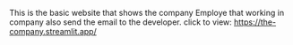 This is the basic website that shows the company Employe that working in company also send the email to the developer.
click to view: https://the-company.streamlit.app/
